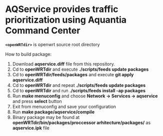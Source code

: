 # AQService provides traffic prioritization using Aquantia Command Center

**```<openWRTdir>```** is openwrt source root directory 

How to build package:
1. Download **aqservice.diff** file from this repository.
1. Cd to **openWRTdir** and execute **./scripts/feeds update packages**
1. Cd to **openWRTdir/feeds/packages** and execute **git apply aqservice.diff**
1. Cd to **openWRTdir** and repeat **./scripts/feeds update packages**
1. Cd to **openWRTdir** and run **./scripts/feeds install -ap packages**
1. Run **make menuconfig** and choose **Network -> Services -> aqservice** and press **select** button
1. Exit from menuconfig and save your configuration
1. Run **make package/aqservice/compile**
1. Binary package may be found at **openWRTdir/bin/packages/proccessor arhitecture/packages/** as **aqservice.ipk** file